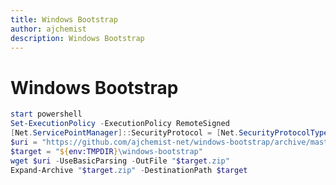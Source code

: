 ```yaml
---
title: Windows Bootstrap
author: ajchemist
description: Windows Bootstrap
---
```



# Windows Bootstrap #


<!-- https://github.com/ajchemist-net/windows-bootstrap/archive/firstshot.zip -->


```powershell
start powershell
Set-ExecutionPolicy -ExecutionPolicy RemoteSigned
[Net.ServicePointManager]::SecurityProtocol = [Net.SecurityProtocolType]::Tls12
$uri = "https://github.com/ajchemist-net/windows-bootstrap/archive/master.zip"
$target = "${env:TMPDIR}\windows-bootstrap"
wget $uri -UseBasicParsing -OutFile "$target.zip"
Expand-Archive "$target.zip" -DestinationPath $target
```
